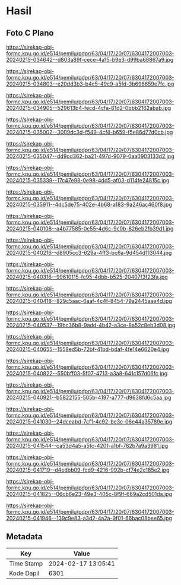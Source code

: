 # Hasil

## Foto C Plano

https://sirekap-obj-formc.kpu.go.id/e514/pemilu/pdpr/63/04/17/20/07/6304172007003-20240215-034642--d803a89f-cece-4a15-b9e3-d99ba68867a9.jpg

https://sirekap-obj-formc.kpu.go.id/e514/pemilu/pdpr/63/04/17/20/07/6304172007003-20240215-034803--e20dd3b3-b4c5-49c9-a5fd-3b696659e7fc.jpg

https://sirekap-obj-formc.kpu.go.id/e514/pemilu/pdpr/63/04/17/20/07/6304172007003-20240215-034905--529613b4-fecd-4cfa-81d2-0bbb2162abab.jpg

https://sirekap-obj-formc.kpu.go.id/e514/pemilu/pdpr/63/04/17/20/07/6304172007003-20240215-035002--3009dc3d-f549-4cf4-b659-f5e86d77d0cb.jpg

https://sirekap-obj-formc.kpu.go.id/e514/pemilu/pdpr/63/04/17/20/07/6304172007003-20240215-035047--dd9cd362-ba21-497d-9079-0aa0903133d2.jpg

https://sirekap-obj-formc.kpu.go.id/e514/pemilu/pdpr/63/04/17/20/07/6304172007003-20240215-035339--17c47e98-0e98-4dd5-af03-d114fe24815c.jpg

https://sirekap-obj-formc.kpu.go.id/e514/pemilu/pdpr/63/04/17/20/07/6304172007003-20240215-035911--4dc5de75-402e-4b68-a183-9a246ac460f8.jpg

https://sirekap-obj-formc.kpu.go.id/e514/pemilu/pdpr/63/04/17/20/07/6304172007003-20240215-040108--a4b77585-0c55-4d6c-9c0b-826eb2fb39d1.jpg

https://sirekap-obj-formc.kpu.go.id/e514/pemilu/pdpr/63/04/17/20/07/6304172007003-20240215-040216--d8905cc3-629a-4ff3-bc6a-9d454d113044.jpg

https://sirekap-obj-formc.kpu.go.id/e514/pemilu/pdpr/63/04/17/20/07/6304172007003-20240215-040316--99610115-fc95-4dbb-b525-20407f3f23fa.jpg

https://sirekap-obj-formc.kpu.go.id/e514/pemilu/pdpr/63/04/17/20/07/6304172007003-20240215-040418--829c5aac-6aaf-4c4f-8454-79a2445aae4d.jpg

https://sirekap-obj-formc.kpu.go.id/e514/pemilu/pdpr/63/04/17/20/07/6304172007003-20240215-040537--19bc36b8-9add-4b42-a3ce-8a52c8eb3d08.jpg

https://sirekap-obj-formc.kpu.go.id/e514/pemilu/pdpr/63/04/17/20/07/6304172007003-20240215-040655--1558ed5b-72bf-41bd-bdaf-4fe14e6620e4.jpg

https://sirekap-obj-formc.kpu.go.id/e514/pemilu/pdpr/63/04/17/20/07/6304172007003-20240215-040822--550bff03-5f07-4713-a3a8-641c157d06fc.jpg

https://sirekap-obj-formc.kpu.go.id/e514/pemilu/pdpr/63/04/17/20/07/6304172007003-20240215-040921--b5822155-505b-4197-a777-d9638fd6c5aa.jpg

https://sirekap-obj-formc.kpu.go.id/e514/pemilu/pdpr/63/04/17/20/07/6304172007003-20240215-041030--24dceabd-7cf1-4c92-be3c-06e44a35789e.jpg

https://sirekap-obj-formc.kpu.go.id/e514/pemilu/pdpr/63/04/17/20/07/6304172007003-20240215-041544--ca53d4a5-a5fc-4201-a1bf-782b7a9a3981.jpg

https://sirekap-obj-formc.kpu.go.id/e514/pemilu/pdpr/63/04/17/20/07/6304172007003-20240215-041719--d4edbb09-fcd9-4216-992b-cf74e2c185e2.jpg

https://sirekap-obj-formc.kpu.go.id/e514/pemilu/pdpr/63/04/17/20/07/6304172007003-20240215-041825--06cb6e23-49e3-405c-8f9f-669a2cd501da.jpg

https://sirekap-obj-formc.kpu.go.id/e514/pemilu/pdpr/63/04/17/20/07/6304172007003-20240215-041946--139c9e83-a3d2-4a2a-9f01-66bac08bee65.jpg


## Metadata

| Key        | Value               |
| ---------- | ------------------- |
| Time Stamp | 2024-02-17 13:05:41 |
| Kode Dapil | 6301                |



